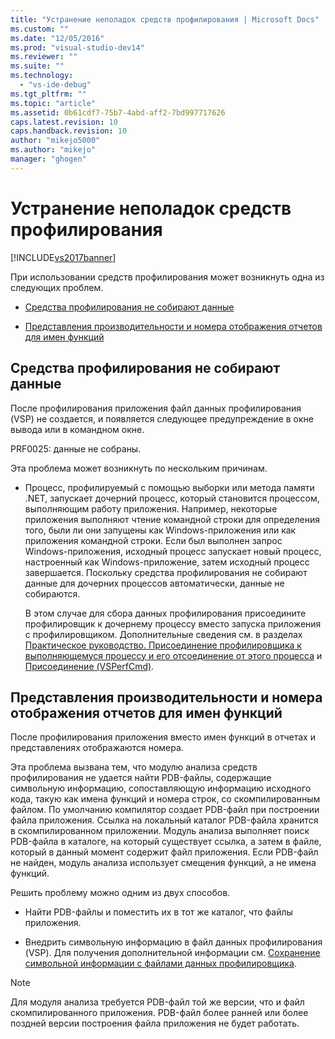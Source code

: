 ```yaml
---
title: "Устранение неполадок средств профилирования | Microsoft Docs"
ms.custom: ""
ms.date: "12/05/2016"
ms.prod: "visual-studio-dev14"
ms.reviewer: ""
ms.suite: ""
ms.technology: 
  - "vs-ide-debug"
ms.tgt_pltfrm: ""
ms.topic: "article"
ms.assetid: 0b61cdf7-75b7-4abd-aff2-7bd997717626
caps.latest.revision: 10
caps.handback.revision: 10
author: "mikejo5000"
ms.author: "mikejo"
manager: "ghogen"
---
```

# Устранение неполадок средств профилирования
[!INCLUDE[vs2017banner](../code-quality/includes/vs2017banner.md)]

При использовании средств профилирования может возникнуть одна из следующих проблем.  
  
-   [Средства профилирования не собирают данные](#NoDataCollected)  
  
-   [Представления производительности и номера отображения отчетов для имен функций](#NoSymbols)  
  
##  <a name="NoDataCollected"></a> Средства профилирования не собирают данные  
 После профилирования приложения файл данных профилирования \(VSP\) не создается, и появляется следующее предупреждение в окне вывода или в командном окне.  
  
 PRF0025: данные не собраны.  
  
 Эта проблема может возникнуть по нескольким причинам.  
  
-   Процесс, профилируемый с помощью выборки или метода памяти .NET, запускает дочерний процесс, который становится процессом, выполняющим работу приложения.  Например, некоторые приложения выполняют чтение командной строки для определения того, были ли они запущены как Windows\-приложения или как приложения командной строки.  Если был выполнен запрос Windows\-приложения, исходный процесс запускает новый процесс, настроенный как Windows\-приложение, затем исходный процесс завершается.  Поскольку средства профилирования не собирают данные для дочерних процессов автоматически, данные не собираются.  
  
     В этом случае для сбора данных профилирования присоедините профилировщик к дочернему процессу вместо запуска приложения с профилировщиком.  Дополнительные сведения см. в разделах [Практическое руководство. Присоединение профилировщика к выполняющемуся процессу и его отсоединение от этого процесса](../profiling/how-to-attach-and-detach-performance-tools-to-running-processes.md) и [Присоединение \(VSPerfCmd\)](../profiling/attach.md).  
  
##  <a name="NoSymbols"></a> Представления производительности и номера отображения отчетов для имен функций  
 После профилирования приложения вместо имен функций в отчетах и представлениях отображаются номера.  
  
 Эта проблема вызвана тем, что модулю анализа средств профилирования не удается найти PDB\-файлы, содержащие символьную информацию, сопоставляющую информацию исходного кода, такую как имена функций и номера строк, со скомпилированным файлом.  По умолчанию компилятор создает PDB\-файл при построении файла приложения.  Ссылка на локальный каталог PDB\-файла хранится в скомпилированном приложении.  Модуль анализа выполняет поиск PDB\-файла в каталоге, на который существует ссылка, а затем в файле, который в данный момент содержит файл приложения.  Если PDB\-файл не найден, модуль анализа использует смещения функций, а не имена функций.  
  
 Решить проблему можно одним из двух способов.  
  
-   Найти PDB\-файлы и поместить их в тот же каталог, что файлы приложения.  
  
-   Внедрить символьную информацию в файл данных профилирования \(VSP\).  Для получения дополнительной информации см. [Сохранение символьной информации с файлами данных профилировщика](../profiling/saving-symbol-information-with-performance-data-files.md).  
  
> [!NOTE]
>  Для модуля анализа требуется PDB\-файл той же версии, что и файл скомпилированного приложения.  PDB\-файл более ранней или более поздней версии построения файла приложения не будет работать.